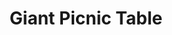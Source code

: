 ---
pid: pt24
title: Giant Picnic Table
location_transcription: Norris Square
coordinates: "[-75.134682655732, 39.982686900907]"
zipcode: '19125'
gen_neighborhood: River Wards
neighborhood: Fishtown,Kensington
outside_phl: 
age: '40'
age_range: 40-49
instagram: 
image_file_name: pt_24.jpg
proposal_transcription: A giant picnic table to capture the essence of family fun
  in the summer time !
topic: Family,Unity
topic_summary: 0, 0
type: Bench,Other No Form
keywords_other: 
credit: "#flygirl"
image_labels: 
twitter: 
facebook: 
permalink: "/monuments/pt24/"
layout: item-page
---